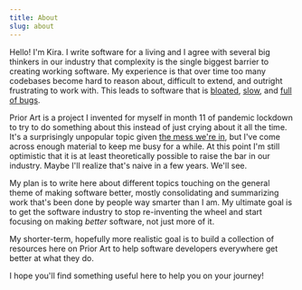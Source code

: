 ```yaml
---
title: About
slug: about
---
```


Hello! I'm Kira. I write software for a living and I agree with several big thinkers in our industry that complexity is the single biggest barrier to creating working software. My experience is that over time too many codebases become hard to reason about, difficult to extend, and outright frustrating to work with. This leads to software that is [bloated](https://idlewords.com/talks/website_obesity.htm), [slow](https://tonsky.me/blog/disenchantment/), and [full of bugs](https://blog.dantup.com/2016/04/have-software-developers-given-up/).

Prior Art is a project I invented for myself in month 11 of pandemic lockdown to try to do something about this instead of just crying about it all the time. It's a surprisingly unpopular topic given [the mess we're in](https://www.youtube.com/watch?v=lKXe3HUG2l4), but I've come across enough material to keep me busy for a while. At this point I'm still optimistic that it is at least theoretically possible to raise the bar in our industry. Maybe I'll realize that's naive in a few years. We'll see.

My plan is to write here about different topics touching on the general theme of making software better, mostly consolidating and summarizing work that's been done by people way smarter than I am. My ultimate goal is to get the software industry to stop re-inventing the wheel and start focusing on making _better_ software, not just more of it. 

My shorter-term, hopefully more realistic goal is to build a collection of resources here on Prior Art to help software developers everywhere get better at what they do. 

I hope you'll find something useful here to help you on your journey!

